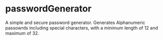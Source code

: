 # passwordGenerator
A simple and secure password generator.
Generates Alphanumeric passowrds including special characters, with a minimum length of 12 and maximum of 32. 
